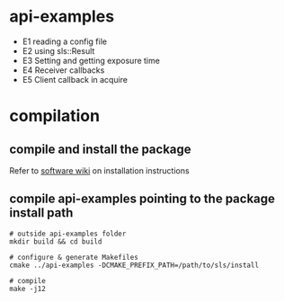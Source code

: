 # api-examples


* E1 reading a config file
* E2 using sls::Result
* E3 Setting and getting exposure time
* E4 Receiver callbacks
* E5 Client callback in acquire 


# compilation

## compile and install the package
Refer to [software wiki](https://slsdetectorgroup.github.io/devdoc/installation.html#build-using-cmake) on installation instructions

## compile api-examples pointing to the package install path
```
# outside api-examples folder
mkdir build && cd build

# configure & generate Makefiles
cmake ../api-examples -DCMAKE_PREFIX_PATH=/path/to/sls/install

# compile
make -j12 

```
